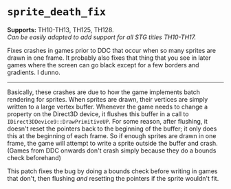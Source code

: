 # `sprite_death_fix`

**Supports:** TH10-TH13, TH125, TH128. <br/>
*Can be easily adapted to add support for all STG titles TH10-TH17.*

Fixes crashes in games prior to DDC that occur when so many sprites are drawn in one frame.  It probably also fixes that thing that you see in later games where the screen can go black except for a few borders and gradients.  I dunno.

---

Basically, these crashes are due to how the game implements batch rendering for sprites.  When sprites are drawn, their vertices are simply written to a large vertex buffer.  Whenever the game needs to change a property on the Direct3D device, it flushes this buffer in a call to `IDirect3DDevice9::DrawPrimitiveUP`.  For some reason, after flushing, it doesn't reset the pointers back to the beginning of the buffer; it only does this at the beginning of each frame.  So if enough sprites are drawn in one frame, the game will attempt to write a sprite outside the buffer and crash.  (Games from DDC onwards don't crash simply because they do a bounds check beforehand)

This patch fixes the bug by doing a bounds check before writing in games that don't, then flushing *and* resetting the pointers if the sprite wouldn't fit.
